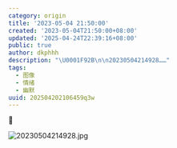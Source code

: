 ```yaml
---
category: origin
title: '2023-05-04 21:50:00'
created: '2023-05-04T21:50:00+08:00'
updated: '2025-04-24T22:39:16+08:00'
public: true
author: dkphhh
description: "\U0001F92B\n\n20230504214928……"
tags:
  - 图像
  - 情绪
  - 幽默
uuid: 202504202106459q3w
---
```


🤫

![20230504214928.jpg](https://img.dkphhh.me/20230504214928.jpg)
